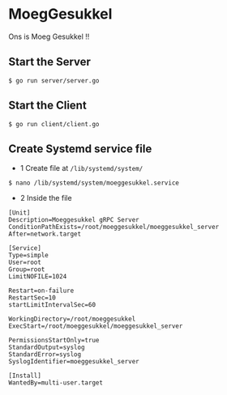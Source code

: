 # MoegGesukkel
Ons is Moeg Gesukkel !!

## Start the Server
```
$ go run server/server.go
```

## Start the Client
```
$ go run client/client.go
```

## Create Systemd service file

- 1 Create file at `/lib/systemd/system/`
```
$ nano /lib/systemd/system/moeggesukkel.service
```

- 2 Inside the file
```
[Unit]
Description=Moeggesukkel gRPC Server
ConditionPathExists=/root/moeggesukkel/moeggesukkel_server
After=network.target

[Service]
Type=simple
User=root
Group=root
LimitNOFILE=1024

Restart=on-failure
RestartSec=10
startLimitIntervalSec=60

WorkingDirectory=/root/moeggesukkel
ExecStart=/root/moeggesukkel/moeggesukkel_server

PermissionsStartOnly=true
StandardOutput=syslog
StandardError=syslog
SyslogIdentifier=moeggesukkel_server

[Install]
WantedBy=multi-user.target
```